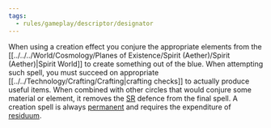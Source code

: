 ```yaml
---
tags:
  - rules/gameplay/descriptor/designator
---
```

When using a creation effect you conjure the appropriate elements from the [[../../../World/Cosmology/Planes of Existence/Spirit (Aether)/Spirit (Aether)|Spirit World]] to create something out of the blue. When attempting such spell, you must succeed on appropriate [[../../Technology/Crafting/Crafting|crafting checks]] to actually produce useful items.
When combined with other circles that would conjure some material or element, it removes the [SR](onenote:#Health&section-id={F4B5F533-AED8-4749-B5F7-808512A72D86}&page-id={14C8C514-3A90-470E-B136-B3AEA31598A5}&object-id={EF078BFE-7E96-09D2-0701-53368BE4BFBB}&33&base-path=https://d.docs.live.net/73fbda111a4ef6fc/Documents/System%20Intelligence/Game%20System.one) defence from the final spell. A creation spell is always [permanent](onenote:#Magic&section-id={F4B5F533-AED8-4749-B5F7-808512A72D86}&page-id={6BD070B5-5DB8-496B-B4F1-5BC83C18EBC1}&object-id={D793CBFA-5213-0CA1-2D18-61F99B181D70}&8C&base-path=https://d.docs.live.net/73fbda111a4ef6fc/Documents/System%20Intelligence/Game%20System.one) and requires the expenditure of [residuum](onenote:#Crafting&section-id={F4B5F533-AED8-4749-B5F7-808512A72D86}&page-id={9C3411B9-F429-44D1-86BA-28924CF0C594}&object-id={C053A6A8-829F-04DD-3FB7-F8D241C9F0E4}&21&base-path=https://d.docs.live.net/73fbda111a4ef6fc/Documents/System%20Intelligence/Game%20System.one).
